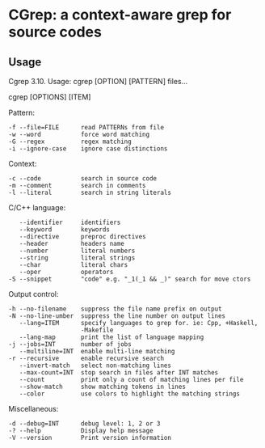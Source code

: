 CGrep: a context-aware grep for source codes
============================================

Usage
-----

Cgrep 3.10. Usage: cgrep [OPTION] [PATTERN] files...

cgrep [OPTIONS] [ITEM]

Pattern:

    -f --file=FILE      read PATTERNs from file
    -w --word           force word matching
    -G --regex          regex matching
    -i --ignore-case    ignore case distinctions

Context:

    -c --code           search in source code
    -m --comment        search in comments
    -l --literal        search in string literals

C/C++ language:

       --identifier     identifiers
       --keyword        keywords
       --directive      preproc directives
       --header         headers name
       --number         literal numbers
       --string         literal strings
       --char           literal chars
       --oper           operators
    -S --snippet        "code" e.g. "_1(_1 && _)" search for move ctors

Output control:

    -h --no-filename    suppress the file name prefix on output
    -N --no-line-umber  suppress the line number on output lines
       --lang=ITEM      specify languages to grep for. ie: Cpp, +Haskell,
                        -Makefile
       --lang-map       print the list of language mapping
    -j --jobs=INT       number of jobs
       --multiline=INT  enable multi-line matching
    -r --recursive      enable recursive search
       --invert-match   select non-matching lines
       --max-count=INT  stop search in files after INT matches
       --count          print only a count of matching lines per file
       --show-match     show matching tokens in lines
       --color          use colors to highlight the matching strings

Miscellaneous:

    -d --debug=INT      debug level: 1, 2 or 3
    -? --help           Display help message
    -V --version        Print version information

